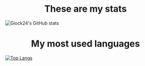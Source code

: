 <!---### Hi there 👋 -->
<h1 align="center">These are my stats</h1>

![Giock24's GitHub stats](https://github-readme-stats.vercel.app/api?username=Giock24&show_icons=true&theme=tokyonight)

<h1 align="center">My most used languages</h1>

[![Top Langs](https://github-readme-stats.vercel.app/api/top-langs/?username=Giock24&layout=donut-vertical&theme=tokyonight)](https://github.com/Giock24/github-readme-stats)

<!--
**Giock24/Giock24** is a ✨ _special_ ✨ repository because its `README.md` (this file) appears on your GitHub profile.

Here are some ideas to get you started:

- 🔭 I’m currently working on ...
- 🌱 I’m currently learning ...
- 👯 I’m looking to collaborate on ...
- 🤔 I’m looking for help with ...
- 💬 Ask me about ...
- 📫 How to reach me: ...
- 😄 Pronouns: ...
- ⚡ Fun fact: ...
-->

